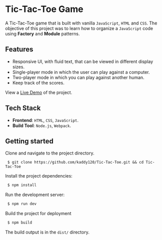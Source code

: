 # Tic-Tac-Toe Game
 A Tic-Tac-Toe game that is built with vanilla `JavaScript`, `HTML` and `CSS`. The objective of this project was to learn how to organize a `JavaScript` code using **Factory** and **Module** patterns.

## Features 
- Responsive UI, with fluid text, that can be viewed in different display sizes.
- Single-player mode in which the user can play against a computer.
- Two-player mode in which you can play against another human.
- Keep track of the scores.

View a [Live Demo](https://kaddy120.github.io/Projects/Tic-Tac-Toe/dist/index.html) of the project.

## Tech Stack

- **Frontend**: `HTML`, `CSS`, `JavaScript`.
- **Build Tool**: `Node.js`, `Webpack`.

## Getting started 
Clone and navigate to the project directory.
```
 $ git clone https://github.com/kaddy120/Tic-Tac-Toe.git && cd Tic-Tac-Toe 
```

Install the project dependencies:  
```bash
 $ npm install
```

Run the development server:
```bash
 $ npm run dev
```

Build the project for deployment 
```bash
 $ npm build
```
The build output is in the `dist/` directory.


